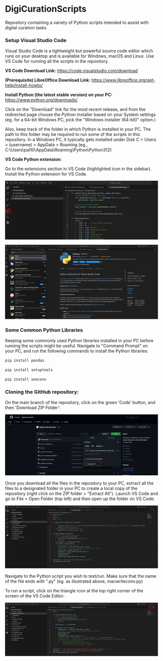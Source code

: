 # DigiCurationScripts
Repository containing a variety of Python scripts intended to assist with digital curation tasks 

### Setup Visual Studio Code

Visual Studio Code is a lightweight but powerful source code editor which runs on your desktop and is available for Windows, macOS and Linux. Use VS Code for running all the scripts in the repository.

**VS Code Download Link:** https://code.visualstudio.com/download

**(Prerequisite) LibreOffice Download Link:** https://www.libreoffice.org/get-help/install-howto/

**Install Python (the latest stable version) on your PC:** https://www.python.org/downloads/

Click on the "Download" link for the most recent release, and from the redirected page choose the Python installer based on your System settings (eg. for a 64-bit Windows PC, pick the "Windows installer (64-bit)" option.) 

Also, keep track of the folder in which Python is installed in your PC. The path to this folder may be required to run some of the scripts in this repository. In a Windows PC, it typically gets installed under Disk C > Users > (username) > AppData > Roaming (eg., C:\Users\pal10\AppData\Roaming\Python\Python312) 

**VS Code Python extension:**

Go to the extensions section in VS Code (highlighted icon in the sidebar). Install the Python extension for VS Code.

![Image 1](images/Picture1.png)

![Image 2](images/Picture2.png)

### Some Common Python Libraries

Keeping some commonly used Python libraries installed in your PC before running the scripts might be useful. Navigate to "Command Prompt" on your PC, and run the following commands to install the Python libraries:

```bash
pip install pandas
```

```bash
pip install setuptools
```

```bash
pip install unoconv
```

### Cloning the GitHub repository:

On the main branch of the repository, click on the green 'Code' button, and then 'Download ZIP Folder':

![Image 3](images/DownloadRepo.png)

Once you download all the files in the repository to your PC, extract all the files to a designated folder in your PC to create a local copy of the repository (right click on the ZIP folder > "Extract All"). Launch VS Code and go to File > Open Folder (top left) and then open up the folder on VS Code:

![Image 4](images/PythonCode.png)

Navigate to the Python script you wish to test/run. Make sure that the name of the file ends with ".py" (eg. as illustrated above, macwriteconv.py)

To run a script, click on the triangle icon at the top right corner of the screen of the VS Code Editor:

![Image 5](images/RunCode.png)

